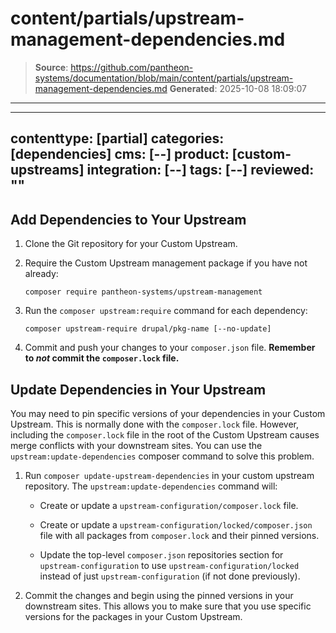 # content/partials/upstream-management-dependencies.md

> **Source**: https://github.com/pantheon-systems/documentation/blob/main/content/partials/upstream-management-dependencies.md
> **Generated**: 2025-10-08 18:09:07

---

---
contenttype: [partial]
categories: [dependencies]
cms: [--]
product: [custom-upstreams]
integration: [--]
tags: [--]
reviewed: ""
---

## Add Dependencies to Your Upstream

1. Clone the Git repository for your Custom Upstream.

1. Require the Custom Upstream management package if you have not already:

    ```bash{promptUser: user}
    composer require pantheon-systems/upstream-management
    ```

1. Run the `composer upstream:require` command for each dependency:

    ```bash{promptUser: user}
    composer upstream-require drupal/pkg-name [--no-update]
    ```

1. Commit and push your changes to your `composer.json` file. **Remember to *not* commit the `composer.lock` file.**

## Update Dependencies in Your Upstream

You may need to pin specific versions of your dependencies in your Custom Upstream. This is normally done with the `composer.lock` file. However, including the `composer.lock` file in the root of the Custom Upstream causes merge conflicts with your downstream sites. You can use the `upstream:update-dependencies` composer command to solve this problem.

1. Run `composer update-upstream-dependencies` in your custom upstream repository. The `upstream:update-dependencies` command will:

    - Create or update a `upstream-configuration/composer.lock` file.

    - Create or update a `upstream-configuration/locked/composer.json` file with all packages from `composer.lock` and their pinned versions.

    - Update the top-level `composer.json` repositories section for `upstream-configuration` to use `upstream-configuration/locked` instead of just `upstream-configuration` (if not done previously).

1. Commit the changes and begin using the pinned versions in your downstream sites. This allows you to make sure that you use specific versions for the packages in your Custom Upstream.
